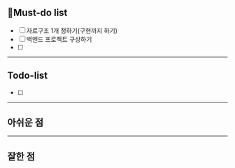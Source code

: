 ## 🔴Must-do list
- [ ] 자료구조 1개 정하기(구현까지 하기)
- [ ] 백엔드 프로젝트 구상하기
- [ ] 
---
## Todo-list
- [ ] 
---
## 아쉬운 점


---
## 잘한 점
